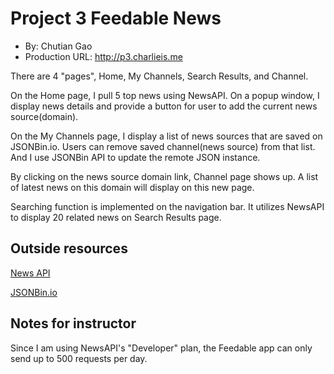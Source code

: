 # Project 3 Feedable News
+ By: Chutian Gao
+ Production URL: <http://p3.charlieis.me>

There are 4 "pages", Home, My Channels, Search Results, and Channel. 

On the Home page, I pull 5 top news using NewsAPI. On a popup window, I display news details and provide a button for user to add the current news source(domain). 

On the My Channels page, I display a list of news sources that are saved on JSONBin.io. Users can remove saved channel(news source) from that list. And I use JSONBin API to update the remote JSON instance.

By clicking on the news source domain link, Channel page shows up. A list of latest news on this domain will display on this new page.

Searching function is implemented on the navigation bar. It utilizes NewsAPI to display 20 related news on Search Results page.

## Outside resources
[News API](https://newsapi.org/docs)

[JSONBin.io](https://jsonbin.io/)

## Notes for instructor
Since I am using NewsAPI's "Developer" plan, the Feedable app can only send up to 500 requests per day. 